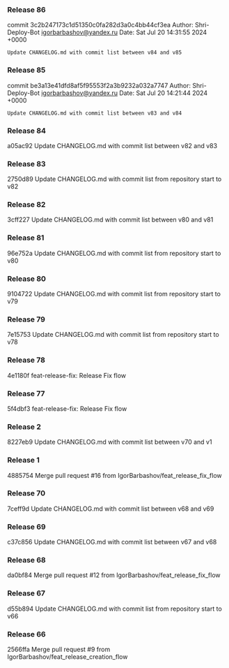 ### Release 86

commit 3c2b247173c1d51350c0fa282d3a0c4bb44cf3ea
Author: Shri-Deploy-Bot <igorbarbashov@yandex.ru>
Date:   Sat Jul 20 14:31:55 2024 +0000

    Update CHANGELOG.md with commit list between v84 and v85

### Release 85

commit be3a13e41dfd8af5f95553f2a3b9232a032a7747
Author: Shri-Deploy-Bot <igorbarbashov@yandex.ru>
Date:   Sat Jul 20 14:21:44 2024 +0000

    Update CHANGELOG.md with commit list between v83 and v84

### Release 84

a05ac92 Update CHANGELOG.md with commit list between v82 and v83

### Release 83

2750d89 Update CHANGELOG.md with commit list from repository start to v82

### Release 82

3cff227 Update CHANGELOG.md with commit list between v80 and v81

### Release 81

96e752a Update CHANGELOG.md with commit list from repository start to v80

### Release 80

9104722 Update CHANGELOG.md with commit list from repository start to v79

### Release 79

7e15753 Update CHANGELOG.md with commit list from repository start to v78

### Release 78

4e1180f feat-release-fix: Release Fix flow

### Release 77

5f4dbf3 feat-release-fix: Release Fix flow

### Release 2

8227eb9 Update CHANGELOG.md with commit list between v70 and v1

### Release 1

4885754 Merge pull request #16 from IgorBarbashov/feat_release_fix_flow

### Release 70

7ceff9d Update CHANGELOG.md with commit list between v68 and v69

### Release 69

c37c856 Update CHANGELOG.md with commit list between v67 and v68

### Release 68

da0bf84 Merge pull request #12 from IgorBarbashov/feat_release_fix_flow

### Release 67

d55b894 Update CHANGELOG.md with commit list from repository start to v66

### Release 66

2566ffa Merge pull request #9 from IgorBarbashov/feat_release_creation_flow
